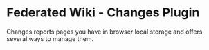Federated Wiki - Changes Plugin
================================

Changes reports pages you have in browser local storage and offers several ways to manage them.
